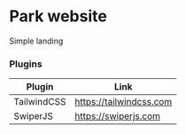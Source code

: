 # Park website
Simple landing

### Plugins

| Plugin | Link |
| ------ | ------ |
| TailwindCSS | https://tailwindcss.com |
| SwiperJS | https://swiperjs.com |
